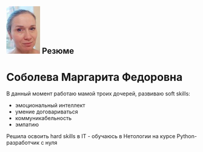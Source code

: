 ## ![](Фото.jpg) Резюме 
# Соболева Маргарита Федоровна

В данный момент работаю мамой троих дочерей, развиваю soft skills:
- эмоциональный интеллект
- умение договариваться
- коммуникабельность
- эмпатию
  
Решила освоить hard skills в IT - обучаюсь в Нетологии на курсе Python-разработчик с нуля

